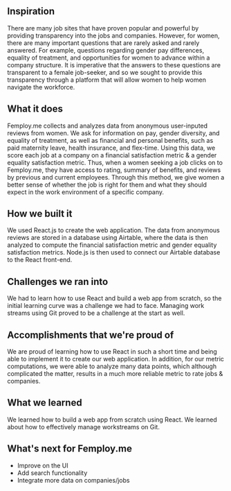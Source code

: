 ## Inspiration
There are many job sites that have proven popular and powerful by providing transparency into the jobs and companies. However, for women, there are many important questions that are rarely asked and rarely answered. For example, questions regarding gender pay differences, equality of treatment, and opportunities for women to advance within a company structure. It is imperative that the answers to these questions are transparent to a female job-seeker, and so we sought to provide this transparency through a platform that will allow women to help women navigate the workforce.

## What it does
Femploy.me collects and analyzes data from anonymous user-inputed reviews from women. We ask for information on pay, gender diversity, and equality of treatment, as well as financial and personal benefits, such as paid maternity leave, health insurance, and flex-time. Using this data, we score each job at a company on a financial satisfaction metric & a gender equality satisfaction metric. Thus, when a women seeking a job clicks on to Femploy.me, they have access to rating, summary of benefits, and reviews by previous and current employees. Through this method, we give women a better sense of whether the job is right for them and what they should expect in the work environment of a specific company.


## How we built it
We used React.js to create the web application. The data from anonymous reviews are stored in a database using Airtable, where the data is then analyzed to compute the financial satisfaction metric and gender equality satisfaction metrics. Node.js is then used to connect our Airtable database to the React front-end.

## Challenges we ran into
We had to learn how to use React and build a web app from scratch, so the initial learning curve was a challenge we had to face. Managing work streams using Git proved to be a challenge at the start as well. 

## Accomplishments that we're proud of
We are proud of learning how to use React in such a short time and being able to implement it to create our web application. In addition, for our metric computations, we were able to analyze many data points, which although complicated the matter, results in a much more reliable metric to rate jobs & companies.

## What we learned
We learned how to build a web app from scratch using React. We learned about how to effectively manage workstreams on Git.

## What's next for Femploy.me
- Improve on the UI
- Add search functionality
- Integrate more data on companies/jobs
